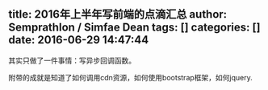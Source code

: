 title: 2016年上半年写前端的点滴汇总
author: Semprathlon / Simfae Dean
tags: []
categories: []
date: 2016-06-29 14:47:44
---
其实只做了一件事情：写异步回调函数。

附带的成就是知道了如何调用cdn资源，如何使用bootstrap框架，如何jquery.